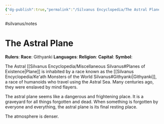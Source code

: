 ```yaml
---
{"dg-publish":true,"permalink":"/Silvanus Encyclopedia/The Astral Plane Silvanus/"}
---
```


#silvanus/notes 
# The Astral Plane

**Rulers**: 
**Race**: Githyanki
**Languages**: 
**Religion**: 
**Capital**: 
**Symbol**: 

The Astral [[Silvanus Encyclopedia/Miscellaneous Silvanus#Planes of Existence\|Plane]] is inhabited by a race known as the [[Silvanus Encyclopedia/Ke'ath Monsters of the World Silvanus#Githyanki\|Githyanki]], a race of humanoids who travel using the Astral Sea. Many centuries ago, they were enslaved by mind flayers. 

The astral plane seems like a dangerous and frightening place. It is a graveyard for all things forgotten and dead. When something is forgotten by everyone and everything, the astral plane is its final resting place. 

The atmosphere is denser.

